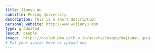 ```yaml
---
title: Jianyu Wu
subtitle: Peking University
description: This is a short description
personal_website: http://www.wujianyu.com
type: graduated
layout: people
image:  https://osslab-pku.github.io/assets/images/Wujianyu.jpeg
# Put your avatar here or upload one
---
```

